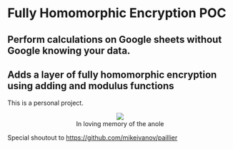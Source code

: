 # Fully Homomorphic Encryption POC
## Perform calculations on Google sheets without Google knowing your data.
## Adds a layer of fully homomorphic encryption using adding and modulus functions

This is a personal project. 

<p align="center">
  <img src="https://media.giphy.com/media/oBrICJkCkSk9O/giphy.gif">
  <br/>
  In loving memory of the anole
</p>


Special shoutout to https://github.com/mikeivanov/paillier